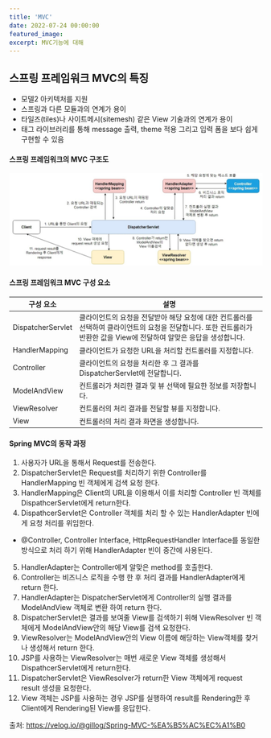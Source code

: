 ```yaml
---
title: 'MVC'
date: 2022-07-24 00:00:00
featured_image: 
excerpt: MVC기능에 대해
---
```

## 스프링 프레임워크 MVC의 특징
* 모델2 아키텍처를 지원
* 스프링과 다른 모듈과의 연계가 용이
* 타일즈(tiles)나 사이트메시(sitemesh) 같은 View 기술과의 연계가 용이
* 태그 라이브러리를 통해 message 출력, theme 적용 그리고 입력 폼을 보다 쉽게 구현할 수 있음

#### 스프링 프레임워크의 MVC 구조도
![](/images/Spring_Framework/Spring-MVC-str.jpg)

#### 스프링 프레임워크 MVC 구성 요소
|구성 요소|설명|
|---------|----|
|DispatcherServlet|클라이언트의 요청을 전달받아 해당 요청에 대한 컨트롤러를 선택하여 클라이언트의 요청을 전달합니다. 또한 컨트롤러가 반환한 값을 View에 전달하여 알맞은 응답을 생성합니다.|
|HandlerMapping|클라이언트가 요청한 URL을 처리할 컨트롤러를 지정합니다.|
|Controller|클라이언트의 요청을 처리한 후 그 결과를 DispatcherServlet에 전달합니다.|
|ModelAndView|컨트롤러가 처리한 결과 및 뷰 선택에 필요한 정보를 저장합니다.|
|ViewResolver|컨트롤러의 처리 결과를 전달할 뷰를 지정합니다.|
|View|컨트롤러의 처리 결과 화면을 생성합니다.|

#### Spring MVC의 동작 과정
1. 사용자가 URL을 통해서 Request를 전송한다.
2. DispatcherServlet은 Request를 처리하기 위한 Controller를 HandlerMapping 빈 객체에게 검색 요청 한다.
3. HandlerMapping은 Client의 URL을 이용해서 이를 처리할 Controller 빈 객체를 DispathcerServlet에게 return한다.
4. DispathcerServlet은 Controller 객체를 처리 할 수 있는 HandlerAdapter 빈에게 요청 처리를 위임한다.
  * @Controller, Controller Interface, HttpRequestHandler Interface를 동일한 방식으로 처리 하기 위해 HandlerAdapter 빈이 중간에 사용된다.
5. HandlerAdapter는 Controller에게 알맞은 method를 호출한다.
6. Controller는 비즈니스 로직을 수행 한 후 처리 결과를 HandlerAdapter에게 return 한다.
7. HandlerAdapter는 DispatcherServlet에게 Controller의 실행 결과를 ModelAndView 객체로 변환 하여 return 한다.
8. DispatcherServlet은 결과를 보여줄 View를 검색하기 위해 ViewResolver 빈 객체에게 ModelAndView안의 해당 View를 검색 요청한다.
9. ViewResolver는 ModelAndView안의 View 이름에 해당하는 View객체를 찾거나 생성해서 return 한다.
10. JSP를 사용하는 ViewResolver는 매번 새로운 View 객체를 생성해서 DispathcerServlet에게 return한다.
11. DispatcherServlet은 ViewResolver가 return한 View 객체에게 request result 생성을 요청한다.
12. View 객체는 JSP를 사용하는 경우 JSP를 실행하여 result를 Rendering한 후 Client에게 Rendering된 View를 응답한다.

출처: https://velog.io/@gillog/Spring-MVC-%EA%B5%AC%EC%A1%B0
